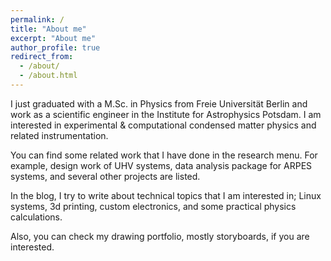 ```yaml
---
permalink: /
title: "About me"
excerpt: "About me"
author_profile: true
redirect_from:
  - /about/
  - /about.html
---
```


I just graduated with a M.Sc. in Physics from Freie Universität Berlin and work as a scientific engineer in the Institute for Astrophysics Potsdam. I am interested in experimental & computational condensed matter physics and related instrumentation.

You can find some related work that I have done in the research menu. For example, design work of UHV systems, data analysis package for ARPES systems, and several other projects are listed. 

In the blog, I try to write about technical topics that I am interested in; Linux systems, 3d printing, custom electronics, and some practical physics calculations.

Also, you can check my drawing portfolio, mostly storyboards, if you are interested.
